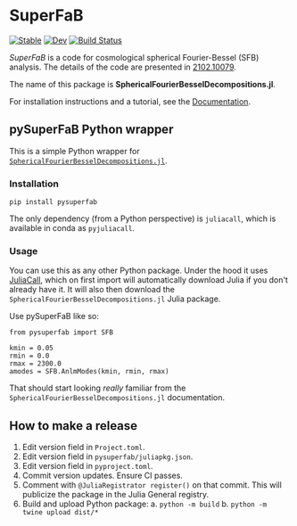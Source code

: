 # SuperFaB

[![Stable](https://img.shields.io/badge/docs-stable-blue.svg)](https://hsgg.github.io/SphericalFourierBesselDecompositions.jl/stable)
[![Dev](https://img.shields.io/badge/docs-dev-blue.svg)](https://hsgg.github.io/SphericalFourierBesselDecompositions.jl/dev)
[![Build Status](https://github.com/hsgg/SphericalFourierBesselDecompositions.jl/workflows/CI/badge.svg)](https://github.com/hsgg/SphericalFourierBesselDecompositions.jl/actions)

*SuperFaB* is a code for cosmological spherical Fourier-Bessel (SFB) analysis.
The details of the code are presented in [2102.10079](https://arxiv.org/abs/2102.10079).

The name of this package is **SphericalFourierBesselDecompositions.jl**.

For installation instructions and a tutorial, see the
[Documentation](https://hsgg.github.io/SphericalFourierBesselDecompositions.jl/dev).


## pySuperFaB Python wrapper

This is a simple Python wrapper for [`SphericalFourierBesselDecompositions.jl`](https://github.com/hsgg/SphericalFourierBesselDecompositions.jl).


### Installation

```
pip install pysuperfab
```

The only dependency (from a Python perspective) is `juliacall`, which is
available in conda as `pyjuliacall`.


### Usage

You can use this as any other Python package. Under the hood it uses
[JuliaCall](https://juliapy.github.io/PythonCall.jl/stable/juliacall/), which
on first import will automatically download Julia if you don't already have it.
It will also then download the `SphericalFourierBesselDecompositions.jl` Julia
package.

Use pySuperFaB like so:
```
from pysuperfab import SFB

kmin = 0.05
rmin = 0.0
rmax = 2300.0
amodes = SFB.AnlmModes(kmin, rmin, rmax)
```
That should start looking *really* familiar from the
`SphericalFourierBesselDecompositions.jl` documentation.


## How to make a release

1. Edit version field in `Project.toml`.
2. Edit version field in `pysuperfab/juliapkg.json`.
3. Edit version field in `pyproject.toml`.
4. Commit version updates. Ensure CI passes.
5. Comment with `@JuliaRegistrator register()` on that commit. This will
   publicize the package in the Julia General registry.
5. Build and upload Python package:
   a. `python -m build`
   b. `python -m twine upload dist/*`

